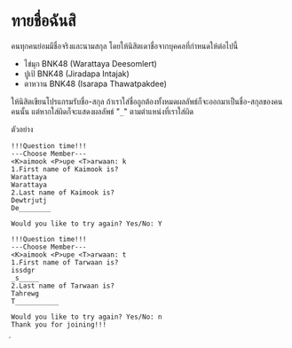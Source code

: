 # ทายชื่อฉันสิ

คนทุกคนย่อมมีชื่อจริงและนามสกุล โดยให้นิสิตเดาชื่อจากบุคคลที่กำหนดให้ต่อไปนี้

-   ไข่มุก BNK48 (Warattaya Deesomlert)
-   ปูเป้ BNK48 (Jiradapa Intajak)
-   ตาหวาน BNK48 (Isarapa Thawatpakdee)

ให้นิสิตเขียนโปรแกรมรับชื่อ-สกุล ถ้าเราใส่ชื่อถูกต้องทั้งหมดผลลัพธ์ก็จะออกมาเป็นชื่อ-สกุลของคนคนนั้น
แต่หากใส่ผิดก็จะแสดงผลลัพธ์ "`_`" ตามตำแหน่งที่เราใส่ผิด

ตัวอย่าง
~~~
!!!Question time!!!
---Choose Member---
<K>aimook <P>upe <T>arwaan: k
1.First name of Kaimook is?
Warattaya
Warattaya
2.Last name of Kaimook is?
Dewtrjutj
De________

Would you like to try again? Yes/No: Y

!!!Question time!!!
---Choose Member---
<K>aimook <P>upe <T>arwaan: t
1.First name of Tarwaan is?
issdgr
_s_____
2.Last name of Tarwaan is?
Tahrewg
T___________

Would you like to try again? Yes/No: n
Thank you for joining!!!
~~~
์
